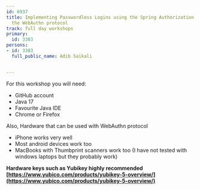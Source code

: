 ```yaml
---
id: 6937
title: Implementing Passwordless Logins using the Spring Authorization Server  and
  the WebAuthn protocol
track: full day workshops
primary:
  id: 3383
persons:
- id: 3383
  full_public_name: Adib Saikali


---
```

For this workshop you will need:
* GitHub account
* Java 17
* Favourite Java IDE
* Chrome or Firefox

Also, Hardware that can be used with WebAuthn protocol
* iPhone works very well
* Most android devices work too
* MacBooks with Thumbprint scanners work too (I have not tested with windows laptops but they probably work)

**Hardware keys such as Yubikey highly recommended [https://www.yubico.com/products/yubikey-5-overview/](https://www.yubico.com/products/yubikey-5-overview/)**
